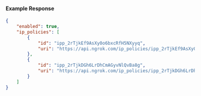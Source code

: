 <!-- Code generated for API Clients. DO NOT EDIT. -->

#### Example Response

```json
{
	"enabled": true,
	"ip_policies": [
		{
			"id": "ipp_2rTjkEf9AsXy0o6bxcRfH5NXyyq",
			"uri": "https://api.ngrok.com/ip_policies/ipp_2rTjkEf9AsXy0o6bxcRfH5NXyyq"
		},
		{
			"id": "ipp_2rTjkDGh6LrDhCmAGyvNlQvBa8g",
			"uri": "https://api.ngrok.com/ip_policies/ipp_2rTjkDGh6LrDhCmAGyvNlQvBa8g"
		}
	]
}
```
